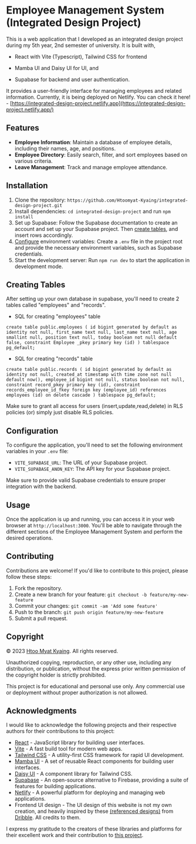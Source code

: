 # <a name="employee-management-system-integrated-project">Employee Management System (Integrated Design Project)

This is a web application that I developed as an integrated design project during my 5th year, 2nd semester of university. It is built with,

- React with Vite (Typescript), Tailwind CSS for frontend

- Mamba UI and Daisy UI for UI, and

- Supabase for backend and user authentication.
 
It provides a user-friendly interface for managing employees and related information. Currently, it is being deployed on Netlify. You can check it here! -  [https://integrated-design-project.netlify.app](https://integrated-design-project.netlify.app/)

## Features

- **Employee Information**: Maintain a database of employee details, including their names, age, and positions.
- **Employee Directory**: Easily search, filter, and sort employees based on various criteria.
- **Leave Management**: Track and manage employee attendance.

## Installation

1. Clone the repository: `https://github.com/Htoomyat-Kyaing/integrated-design-project.git`
2. Install dependencies: `cd integrated-design-project` and run `npm install`
3. Set up Supabase: Follow the Supabase documentation to create an account and set up your Supabase project. Then [create tables](#creating-tables), and insert rows accordingly.
4. [Configure](#configuration) environment variables: Create a `.env` file in the project root and provide the necessary environment variables, such as Supabase credentials.
5. Start the development server: Run `npm run dev` to start the application in development mode.

## <a name="creating-tables">Creating Tables

After setting up your own database in supabase, you'll need to create 2 tables called "employees" and "records".

- SQL for creating "employees" table

`create table
  public.employees (
    id bigint generated by default as identity not null,
    first_name text null,
    last_name text null,
    age smallint null,
    position text null,
    today boolean not null default false,
    constraint Employee _pkey primary key (id)
  ) tablespace pg_default;`

- SQL for creating "records" table

`create table
  public.records (
    id bigint generated by default as identity not null,
    created_at timestamp with time zone not null default now(),
    employee_id bigint not null,
    status boolean not null,
    constraint record_pkey primary key (id),
    constraint records_employee_id_fkey foreign key (employee_id) references employees (id) on delete cascade
  ) tablespace pg_default;`

Make sure to grant all access for users (insert,update,read,delete) in RLS policies (or) simply just disable RLS policies.

## <a name="configuration">Configuration

To configure the application, you'll need to set the following environment variables in your `.env` file:

- `VITE_SUPABASE_URL`: The URL of your Supabase project.
- `VITE_SUPABASE_ANON_KEY`: The API key for your Supabase project.

Make sure to provide valid Supabase credentials to ensure proper integration with the backend.

## Usage

Once the application is up and running, you can access it in your web browser at `http://localhost:3000`. You'll be able to navigate through the different sections of the Employee Management System and perform the desired operations.

## Contributing

Contributions are welcome! If you'd like to contribute to this project, please follow these steps:

1. Fork the repository.
2. Create a new branch for your feature: `git checkout -b feature/my-new-feature`
3. Commit your changes: `git commit -am 'Add some feature'`
4. Push to the branch: `git push origin feature/my-new-feature`
5. Submit a pull request.


## Copyright

&copy; 2023 [Htoo Myat Kyaing](https://github.com/Htoomyat-Kyaing). All rights reserved.

Unauthorized copying, reproduction, or any other use, including any distribution, or publication, without the express prior written permission of the copyright holder is strictly prohibited.

This project is for educational and personal use only. Any commercial use or deployment without proper authorization is not allowed.



## Acknowledgments

I would like to acknowledge the following projects and their respective authors for their contributions to this project:


- [React](https://reactjs.org/) - JavaScript library for building user interfaces.
- [Vite](https://vitejs.dev/) - A fast build tool for modern web apps.
- [Tailwind CSS](https://tailwindcss.com/) - A utility-first CSS framework for rapid UI development.
- [Mamba UI](https://mambaui.com/) - A set of reusable React components for building user interfaces.
- [Daisy UI](https://daisyui.com/) - A component library for Tailwind CSS.
- [Supabase](https://supabase.io/) - An open-source alternative to Firebase, providing a suite of features for building applications.
- [Netlify](https://www.netlify.com/) - A powerful platform for deploying and managing web applications.
- Frontend UI design - The UI design of this website is not my own creation, and heavily inspired by these [(referenced designs)](https://github.com/Htoomyat-Kyaing/integrated-design-project/tree/main/public/ui%20reference) from [Dribble](https://dribbble.com/tags/employee%20management%20system). All credits to them.

I express my gratitude to the creators of these libraries and platforms for their excellent work and their contribution to [this project](#employee-management-system-integrated-project).
